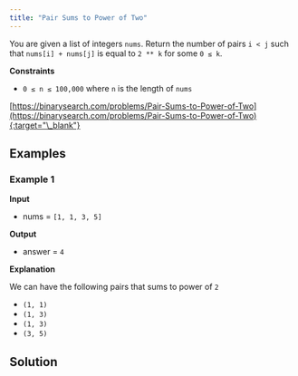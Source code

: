 ```yaml
---
title: "Pair Sums to Power of Two"
---
```


You are given a list of integers `nums`. Return the number of pairs `i < j` such that `nums[i] + nums[j]` is equal to `2 ** k` for some `0 ≤ k`.

**Constraints**

- `0 ≤ n ≤ 100,000` where `n` is the length of `nums`

[https://binarysearch.com/problems/Pair-Sums-to-Power-of-Two](https://binarysearch.com/problems/Pair-Sums-to-Power-of-Two){:target="\_blank"}

## Examples

### Example 1

**Input**

- nums = `[1, 1, 3, 5]`

**Output**

- answer = `4`

**Explanation**

We can have the following pairs that sums to power of `2`

- `(1, 1)`
- `(1, 3)`
- `(1, 3)`
- `(3, 5)`

## Solution

<script src="https://gist.github.com/yaeba/16da7be5123724fcf6eccc25581cef5a.js?file=Pair-Sums-to-Power-of-Two.cpp"></script>
